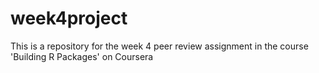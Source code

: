 # week4project
This is a repository for the week 4 peer review assignment in the course 'Building R Packages' on Coursera
